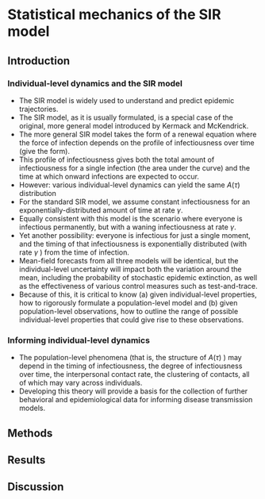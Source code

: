 # Statistical mechanics of the SIR model 

## Introduction

### Individual-level dynamics and the SIR model
- The SIR model is widely used to understand and predict epidemic trajectories. 
- The SIR model, as it is usually formulated, is a special case of the original, more general model introduced by Kermack and McKendrick. 
- The more general SIR model takes the form of a renewal equation where the force of infection depends on the profile of infectiousness over time (give the form).
- This profile of infectiousness gives both the total amount of infectiousness for a single infection (the area under the curve) and the time at which onward infections are expected to occur.
- However: various individual-level dynamics can yield the same $A(\tau)$ distribution
- For the standard SIR model, we assume constant infectiousness for an exponentially-distributed amount of time at rate $\gamma$. 
- Equally consistent with this model is the scenario where everyone is infectious permanently, but with a waning infectiousness at rate $\gamma$. 
- Yet another possibility: everyone is infectious for just a single moment, and the timing of that infectiousness is exponentially distributed (with rate $\gamma$ ) from the time of infection. 
- Mean-field forecasts from all three models will be identical, but the individual-level uncertainty will impact both the variation around the mean, including the probability of stochastic epidemic extinction, as well as the effectiveness of various control measures such as test-and-trace. 
- Because of this, it is critical to know (a) given individual-level properties, how to rigorously formulate a population-level model and (b) given population-level observations, how to outline the range of possible individual-level properties that could give rise to these observations. 

### Informing individual-level dynamics
- The population-level phenomena (that is, the structure of $A(\tau)$ ) may depend in the timing of infectiousness, the degree of infectiousness over time, the interpersonal contact rate, the clustering of contacts, all of which may vary across individuals. 
- Developing this theory will provide a basis for the collection of further behavioral and epidemiological data for informing disease transmission models. 


## Methods


## Results


## Discussion